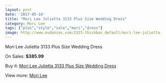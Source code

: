 ```yaml
---
layout: post
date: '2017-05-14'
title: "Mori Lee Julietta 3133 Plus Size Wedding Dress"
category: Mori Lee
tags: ["plus","style","sale","mori","dress"]
image: http://www.eudances.com/2323-thickbox_default/mori-lee-julietta-3133-plus-size-wedding-dress.jpg
---
```

Mori Lee Julietta 3133 Plus Size Wedding Dress

On Sales: **$385.99**
<a href="https://www.eudances.com/en/mori-lee/774-mori-lee-julietta-3133-plus-size-wedding-dress.html"><amp-img layout="responsive" width="600" height="600" src="//www.eudances.com/2323-thickbox_default/mori-lee-julietta-3133-plus-size-wedding-dress.jpg" alt="Mori Lee Julietta 3133 Plus Size Wedding Dress 0" /></a>
<a href="https://www.eudances.com/en/mori-lee/774-mori-lee-julietta-3133-plus-size-wedding-dress.html"><amp-img layout="responsive" width="600" height="600" src="//www.eudances.com/2325-thickbox_default/mori-lee-julietta-3133-plus-size-wedding-dress.jpg" alt="Mori Lee Julietta 3133 Plus Size Wedding Dress 1" /></a>
<a href="https://www.eudances.com/en/mori-lee/774-mori-lee-julietta-3133-plus-size-wedding-dress.html"><amp-img layout="responsive" width="600" height="600" src="//www.eudances.com/2324-thickbox_default/mori-lee-julietta-3133-plus-size-wedding-dress.jpg" alt="Mori Lee Julietta 3133 Plus Size Wedding Dress 2" /></a>

Buy it: [Mori Lee Julietta 3133 Plus Size Wedding Dress](https://www.eudances.com/en/mori-lee/774-mori-lee-julietta-3133-plus-size-wedding-dress.html "Mori Lee Julietta 3133 Plus Size Wedding Dress")

View more: [Mori Lee](https://www.eudances.com/en/9-mori-lee "Mori Lee")
